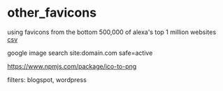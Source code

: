 # other_favicons

using favicons from the bottom 500,000 of alexa's top 1 million websites [csv](http://s3.amazonaws.com/alexa-static/top-1m.csv.zip)

google image search site:domain.com safe=active

https://www.npmjs.com/package/ico-to-png

filters: blogspot, wordpress
